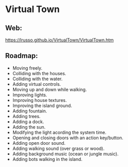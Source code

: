 # Virtual Town

## Web:

https://lrusso.github.io/VirtualTown/VirtualTown.htm

## Roadmap:

* Moving freely.
* Colliding with the houses.
* Colliding with the water.
* Adding virtual controls.
* Moving up and down while walking.
* Improving lights.
* Improving house textures.
* Improving the island ground.
* Adding fountain.
* Adding trees.
* Adding a dock.
* Adding the sun.
* Modifying the light acording the system time.
* Opening and closing doors with an action key/button.
* Adding open door sound.
* Adding walking sound (over grass or wood).
* Adding background music (ocean or jungle music).
* Adding bots walking in the island.
